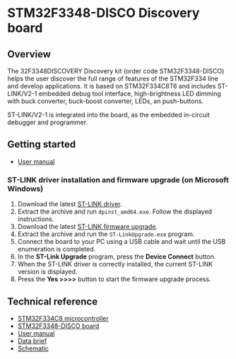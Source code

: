 # STM32F3348-DISCO Discovery board

## Overview

The 32F3348DISCOVERY Discovery kit (order code STM32F3348-DISCO) helps the user discover the full range of features of the STM32F334 line and develop applications. It is based on STM32F334C8T6 and includes ST-LINK/V2-1 embedded debug tool interface, high-brightness LED dimming with buck converter, buck-boost converter, LEDs, an push-buttons.

ST-LINK/V2-1 is integrated into the board, as the embedded in-circuit debugger and programmer.

## Getting started

- [User manual](https://www.st.com/resource/en/user_manual/um1735--discovery-kit-with-stm32f334c8-mcu-stmicroelectronics.pdf)

### ST-LINK driver installation and firmware upgrade (on Microsoft Windows)

1. Download the latest [ST-LINK driver](https://www.st.com/en/development-tools/stsw-link009.html).
2. Extract the archive and run `dpinst_amd64.exe`. Follow the displayed instructions.
3. Download the latest [ST-LINK firmware upgrade](https://www.st.com/en/development-tools/stsw-link007.html).
4. Extract the archive and run the `ST-LinkUpgrade.exe` program.
5. Connect the board to your PC using a USB cable and wait until the USB enumeration is completed.
6. In the **ST-Link Upgrade** program, press the **Device Connect** button.
7. When the ST-LINK driver is correctly installed, the current ST-LINK version is displayed.
8. Press the **Yes >>>>** button to start the firmware upgrade process.

## Technical reference

- [STM32F334C8 microcontroller](https://www.st.com/en/microcontrollers-microprocessors/stm32f334c8.html)
- [STM32F3348-DISCO board](https://www.st.com/en/evaluation-tools/32f3348discovery.html)
- [User manual](https://www.st.com/resource/en/user_manual/um1735--discovery-kit-with-stm32f334c8-mcu-stmicroelectronics.pdf)
- [Data brief](https://www.st.com/resource/en/data_brief/32f3348discovery.pdf)
- [Schematic](https://www.st.com/resource/en/schematic_pack/mb1142-f334-b01-schematic.pdf)
